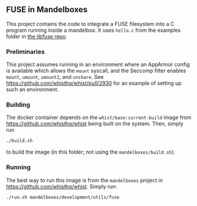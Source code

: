 ## FUSE in Mandelboxes

This project contains the code to integrate a FUSE filesystem into a C program running inside a mandelbox. It uses `hello.c` from the examples folder in [the libfuse repo](https://github.com/libfuse/libfuse).

### Preliminaries

This project assumes running in an environment where an AppArmor config is available which allows the `mount` syscall, and the Seccomp filter enables `mount`, `umount`, `umount2`, and `unshare`. See https://github.com/whisthq/whist/pull/2930 for an example of setting up such an environment.

### Building

The docker container depends on the `whist/base:current-build` image from https://github.com/whisthq/whist being built on the system. Then, simply run

```bash
./build.sh
```

to build the image (in this folder; not using the `mandelboxes/build.sh`).

### Running

The best way to run this image is from the `mandelboxes` project in https://github.com/whisthq/whist. Simply run:

```bash
./run.sh mandelboxes/development/utils/fuse
```
